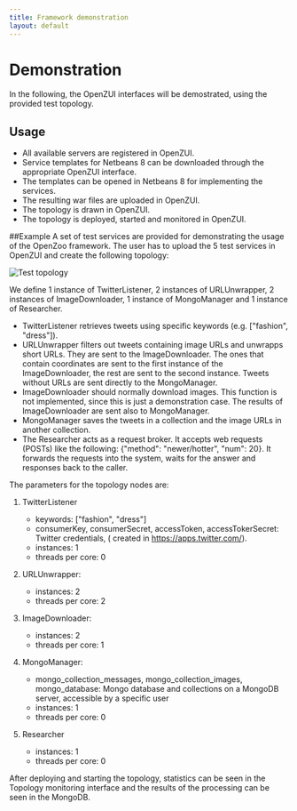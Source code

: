 ```yaml
---
title: Framework demonstration
layout: default
---
```

# Demonstration
In the following, the OpenZUI interfaces will be demostrated, using the provided test topology.

## Usage
- All available servers are registered in OpenZUI.
- Service templates for Netbeans 8 can be downloaded through the appropriate OpenZUI interface.
- The templates can be opened in Netbeans 8 for implementing the services.
- The resulting war files are uploaded in OpenZUI.
- The topology is drawn in OpenZUI.
- The topology is deployed, started and monitored in OpenZUI.

##Example
A set of test services are provided for demonstrating the usage of the OpenZoo framework.
The user has to upload the 5 test services in OpenZUI and create the following topology:

![Test topology](http://visualcomputinglab.github.io/OpenZoo/images/TwitterTopo.png)

We define 1 instance of TwitterListener, 2 instances of URLUnwrapper, 2 instances of ImageDownloader, 1 instance of MongoManager and 1 instance of Researcher.

- TwitterListener retrieves tweets using specific keywords (e.g. ["fashion", "dress"]).
- URLUnwrapper filters out tweets containing image URLs and unwrapps short URLs. They are sent to the ImageDownloader. The ones that contain coordinates are sent to the first instance of the ImageDownloader, the rest are sent to the second instance. Tweets without URLs are sent directly to the MongoManager.
- ImageDownloader should normally download images. This function is not implemented, since this is just a demonstration case. The results of ImageDownloader are sent also to MongoManager.
- MongoManager saves the tweets in a collection and the image URLs in another collection.
- The Researcher acts as a request broker. It accepts web requests (POSTs) like the following: {"method": "newer/hotter", "num": 20}. It forwards the requests into the system, waits for the answer and responses back to the caller.

The parameters for the topology nodes are:

1. TwitterListener
    - keywords: ["fashion", "dress"]
    - consumerKey, consumerSecret, accessToken, accessTokerSecret: Twitter credentials, ( created in https://apps.twitter.com/).
    - instances: 1
    - threads per core: 0

2. URLUnwrapper:
    - instances: 2
    - threads per core: 2

3. ImageDownloader:
    - instances: 2
    - threads per core: 1

4. MongoManager:
    - mongo_collection_messages, mongo_collection_images, mongo_database: Mongo database and collections on a MongoDB server, accessible by a specific user
    - instances: 1
    - threads per core: 0

5. Researcher
    - instances: 1
    - threads per core: 0

After deploying and starting the topology, statistics can be seen in the Topology monitoring interface and the results of the processing can be seen in the MongoDB.
